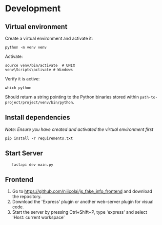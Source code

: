 
# Development

## Virtual environment
Create a virtual environment and activate it:
```
python -m venv venv
```

Activate:
```
source venv/bin/activate  # UNIX
venv\Scripts\activate # Windows
```

Verify it is active:
```
which python
```
Should return a string pointing to the Python binaries stored within `path-to-project/project/venv/bin/python`.

## Install dependencies
*Note: Ensure you have created and activated the virtual environment first*
```
pip install -r requirements.txt
```

## Start Server
```
   fastapi dev main.py
```

## Frontend
1. Go to https://github.com/niiicolai/js_fake_info_frontend and download the repository.
2. Download the 'Express' plugin or another web-server plugin for visual code.
3. Start the server by pressing Ctrl+Shift+P, type 'express' and select 'Host: current workspace'

